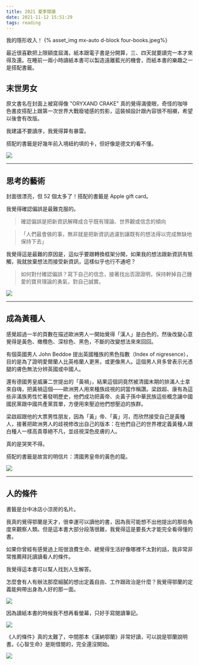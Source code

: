 ```yaml
---
title: 2021 夏季閱讀
date: 2021-11-12 15:51:29
tags: reading
---
```


我的隱形收入！
{% asset_img mx-auto d-block four-books.jpeg%}

<!--More-->

最近很喜歡把上限額度屆滿，紙本跟電子書是分開算，三、四天就要讀完一本才來得及還。在睡前一兩小時讀紙本書可以製造遠離藍光的機會，而紙本書的樂趣之一是搭配書籤。

## 末世男女

原文書名在封面上被寫得像 "ORYXAND CRAKE" 真的覺得滿傻眼，奇怪的咖啡色書皮搭配上跟第一次世界大戰廢墟感的剪影，這裝幀設計跟內容很不相襯，希望以後會有改版。

我建議不要讀序，我覺得算有暴雷。

搭配的書籤是好幾年前入境紐約填的卡，但好像是德文的看不懂。

<img src="./oryx-and-crake.jpeg" loading="lazy" class="mx-auto d-block">

---

## 思考的藝術

封面很漂亮，但 52 個太多了！搭配的書籤是 Apple gift card。

我覺得確認偏誤是最難克服的。

> 確認偏誤是把新資訊解釋成合乎既有理論、世界觀或信念的傾向

> 「人們最會做的事，無非就是把新資訊過濾到讓既有的想法得以完成無缺地保持下去」

我覺得這是最難的原因是，這似乎要跟轉換框架分開，如果我的想法跟新資訊有牴觸，我就放棄想法而接受新資訊，這樣似乎也行不通吧？

> 如何對付確認偏誤？寫下自己的信念，接著找出否證證明，保持幹掉自己鍾愛的寶貝理論的勇氣，對自己誠實。

<img src="./fifty-two.jpeg" loading="lazy" class="mx-auto d-block">

---

## 成為黃種人

感覺超過一半的頁數在描述歐洲男人一開始覺得「漢人」是白色的，然後改變心意覺得是黃色、橄欖色、深棕色、黑色，不斷的改變想法來來回回。

有個英國男人 John Beddoe 提出英國種族的黑色指數（Index of nigresence），目的是為了證明愛爾蘭人比英格蘭人更黑，或更像黑人。這個男人貝多曾表示光憑腿的膚色無法分辨英國或中國人。

還有德國男皇威廉二世提出的「黃禍」，結果這個詞竟然被清國末期的排滿人士拿來自嗨，把黃禍這個——歐洲男人用來種族歧視的詞當作稱讚。梁啟超、康有為這些非滿族男性忙著發明歷史，他們成功把黃帝、炎黃子孫中華民族這些概念讓中國國民黨跟中國共產黨買單，方便用來壓迫他們想壓迫的族群。

梁啟超跟他的大票男性朋友，因為「黃」帝、「黃」河，而欣然接受自己是黃種人，接著把歐洲男人的歧視修改出自己的版本：在他們自己的世界裡定義黃種人跟白種人一樣高貴尊絕不凡，並歧視深色皮膚的人。

真的是哭笑不得。

搭配的書籤是故宮的明信片：清國男皇帝的黃色的龍。

<img src="./becoming-yellow.jpeg" loading="lazy" class="mx-auto d-block">

---

## 人的條件

書籤是台中冰店小涼房的名片。

我真的覺得鄂蘭是天才，很幸運可以讀他的書，因為我可能想不出他提出的那些角度來觀察人類。但是這本書大部分段落很難，我覺得這是要長大才能完全看得懂的書。

如果你曾經有感覺過上班很浪費生命、總覺得生活好像哪裡不太對的話，我非常非常推薦拜託讀讀看人的條件。

我覺得這本書可以幫人找到人生解答。

怎麼會有人有辦法那麼細膩的想出定義自由、工作跟政治是什麼？我覺得鄂蘭的定義能夠帶出身為人好的那一面。

<img src="./the-human-condition.jpeg" loading="lazy" class="mx-auto d-block">

因為讀紙本書的時候我不想再看螢幕，只好手寫閱讀筆記。

<img src="./the-human-condition-taking-note.jpeg" loading="lazy" class="mx-auto d-block">

《人的條件》真的太難了，中間那本《漢納鄂蘭》非常好讀，可以說是鄂蘭說明書。《心智生命》是剛借閱的，完全還沒開始。

<img src="./arendt-arendt-arendt.jpeg" loading="lazy" class="mx-auto d-block">
